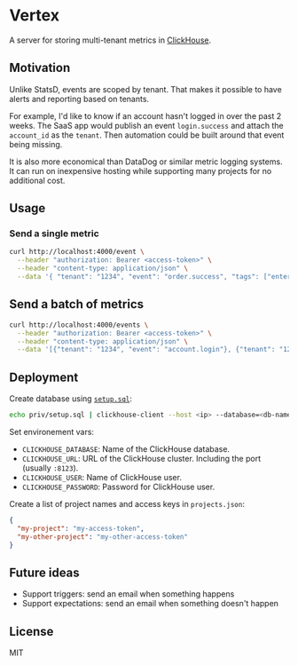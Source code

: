 # Vertex

A server for storing multi-tenant metrics in [ClickHouse](https://clickhouse.com/).

## Motivation

Unlike StatsD, events are scoped by tenant. That makes it possible to have alerts and reporting based on tenants.

For example, I'd like to know if an account hasn't logged in over the past 2 weeks. The SaaS app would publish an event `login.success` and attach the `account_id` as the `tenant`. Then automation could be built around that event being missing.

It is also more economical than DataDog or similar metric logging systems. It can run on inexpensive hosting while supporting many projects for no additional cost.

## Usage

### Send a single metric

```bash
curl http://localhost:4000/event \
  --header "authorization: Bearer <access-token>" \
  --header "content-type: application/json" \
  --data '{ "tenant": "1234", "event": "order.success", "tags": ["enterprise-plan", "sandbox"] }'
```

## Send a batch of metrics

```bash
curl http://localhost:4000/events \
  --header "authorization: Bearer <access-token>" \
  --header "content-type: application/json" \
  --data '[{"tenant": "1234", "event": "account.login"}, {"tenant": "1234", "event": "order.success"}]'
```

## Deployment

Create database using [`setup.sql`](/priv/setup.sql):

```bash
echo priv/setup.sql | clickhouse-client --host <ip> --database=<db-name> --user=default --password=<password>
```

Set environement vars:

- `CLICKHOUSE_DATABASE`: Name of the ClickHouse database.
- `CLICKHOUSE_URL`: URL of the ClickHouse cluster. Including the port (usually `:8123`).
- `CLICKHOUSE_USER`: Name of ClickHouse user.
- `CLICKHOUSE_PASSWORD`: Password for ClickHouse user.

Create a list of project names and access keys in `projects.json`:

```json
{
  "my-project": "my-access-token",
  "my-other-project": "my-other-access-token"
}
```

## Future ideas

- Support triggers: send an email when something happens
- Support expectations: send an email when something doesn't happen

## License

MIT
